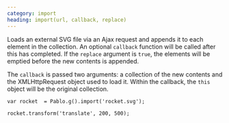 ```yaml
--- 
category: import
heading: import(url, callback, replace)
---
```


Loads an external SVG file via an Ajax request and appends it to each element in the collection. An optional `callback` function will be called after this has completed. If the `replace` argument is `true`, the elements will be emptied before the new contents is appended.

The `callback` is passed two arguments: a collection of the new contents and the XMLHttpRequest object used to load it. Within the callback, the `this` object will be the original collection.

    var rocket  = Pablo.g().import('rocket.svg');

    rocket.transform('translate', 200, 500);
